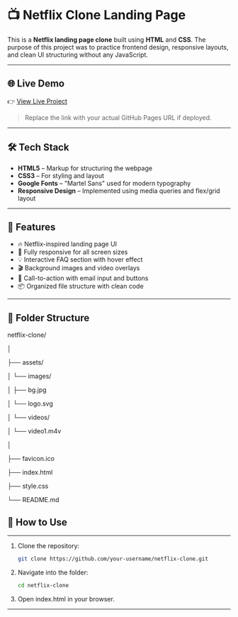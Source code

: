 # 📺 Netflix Clone Landing Page

This is a **Netflix landing page clone** built using **HTML** and **CSS**. The purpose of this project was to practice frontend design, responsive layouts, and clean UI structuring without any JavaScript.

---

## 🌐 Live Demo

👉 [View Live Project](https://your-username.github.io/netflix-clone)

> Replace the link with your actual GitHub Pages URL if deployed.

---

## 🛠️ Tech Stack

- **HTML5** – Markup for structuring the webpage
- **CSS3** – For styling and layout
- **Google Fonts** – "Martel Sans" used for modern typography
- **Responsive Design** – Implemented using media queries and flex/grid layout

---

## 🎯 Features

- 🔥 Netflix-inspired landing page UI
- 📱 Fully responsive for all screen sizes
- 💡 Interactive FAQ section with hover effect
- 🎬 Background images and video overlays
- 🧾 Call-to-action with email input and buttons
- 📦 Organized file structure with clean code

---

## 📁 Folder Structure

netflix-clone/

│

├── assets/

│   └── images/

│       ├── bg.jpg

│       └── logo.svg

│   └── videos/

│       └── video1.m4v

│

├── favicon.ico

├── index.html

├── style.css

└── README.md

## 🚀 How to Use

---

1. Clone the repository:
   ```bash
   git clone https://github.com/your-username/netflix-clone.git
   ```
2. Navigate into the folder:
   ```bash
   cd netflix-clone
   ```
3. Open index.html in your browser.

---
